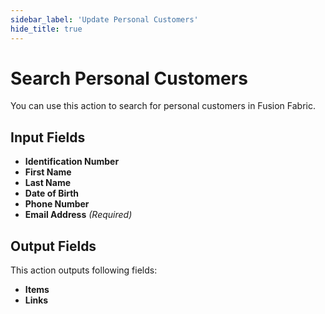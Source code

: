 ```yaml
---
sidebar_label: 'Update Personal Customers'
hide_title: true
---
```


# Search Personal Customers

You can use this action to search for personal customers in Fusion Fabric.

## Input Fields

- **Identification Number**
- **First Name**
- **Last Name**
- **Date of Birth**
- **Phone Number**
- **Email Address** *(Required)*

## Output Fields

This action outputs following fields:

- **Items**
- **Links**
